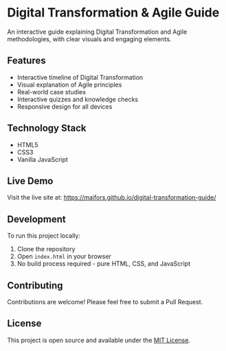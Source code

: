 # Digital Transformation & Agile Guide

An interactive guide explaining Digital Transformation and Agile methodologies, with clear visuals and engaging elements.

## Features

- Interactive timeline of Digital Transformation
- Visual explanation of Agile principles
- Real-world case studies
- Interactive quizzes and knowledge checks
- Responsive design for all devices

## Technology Stack

- HTML5
- CSS3
- Vanilla JavaScript

## Live Demo

Visit the live site at: https://maifors.github.io/digital-transformation-guide/

## Development

To run this project locally:

1. Clone the repository
2. Open `index.html` in your browser
3. No build process required - pure HTML, CSS, and JavaScript

## Contributing

Contributions are welcome! Please feel free to submit a Pull Request.

## License

This project is open source and available under the [MIT License](LICENSE).
